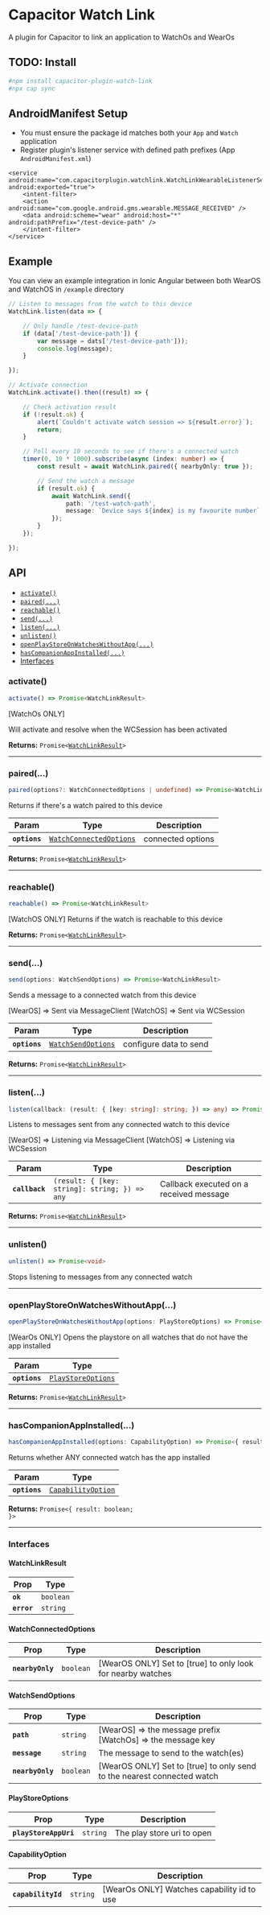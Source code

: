 # Capacitor Watch Link

A plugin for Capacitor to link an application to WatchOs and WearOs

## TODO: Install

```bash
#npm install capacitor-plugin-watch-link
#npx cap sync
```

## AndroidManifest Setup

- You must ensure the package id matches both your `App` and `Watch` application
- Register plugin's listener service with defined path prefixes (App `AndroidManifest.xml`)

```
<service android:name="com.capacitorplugin.watchlink.WatchLinkWearableListenerService" android:exported="true">
    <intent-filter>
    <action android:name="com.google.android.gms.wearable.MESSAGE_RECEIVED" />
    <data android:scheme="wear" android:host="*" android:pathPrefix="/test-device-path" />
    </intent-filter>
</service>
```

## Example

You can view an example integration in Ionic Angular between both WearOS and WatchOS in `/example` directory

```typescript
// Listen to messages from the watch to this device
WatchLink.listen(data => {

    // Only handle /test-device-path
    if (data['/test-device-path']) {
        var message = dats['/test-device-path']));
        console.log(message);
    }

});

// Activate connection
WatchLink.activate().then((result) => {

    // Check activation result
    if (!result.ok) {
        alert(`Couldn't activate watch session => ${result.error}`);
        return;
    }

    // Poll every 10 seconds to see if there's a connected watch
    timer(0, 10 * 1000).subscribe(async (index: number) => {
        const result = await WatchLink.paired({ nearbyOnly: true });

        // Send the watch a message
        if (result.ok) {
            await WatchLink.send({
                path: '/test-watch-path',
                message: `Device says ${index} is my favourite number`,
            });
        }
    });

});
```

## API

<docgen-index>

* [`activate()`](#activate)
* [`paired(...)`](#paired)
* [`reachable()`](#reachable)
* [`send(...)`](#send)
* [`listen(...)`](#listen)
* [`unlisten()`](#unlisten)
* [`openPlayStoreOnWatchesWithoutApp(...)`](#openplaystoreonwatcheswithoutapp)
* [`hasCompanionAppInstalled(...)`](#hascompanionappinstalled)
* [Interfaces](#interfaces)

</docgen-index>

<docgen-api>
<!--Update the source file JSDoc comments and rerun docgen to update the docs below-->

### activate()

```typescript
activate() => Promise<WatchLinkResult>
```

[WatchOs ONLY]

Will activate and resolve when the WCSession has been activated

**Returns:** <code>Promise&lt;<a href="#watchlinkresult">WatchLinkResult</a>&gt;</code>

--------------------


### paired(...)

```typescript
paired(options?: WatchConnectedOptions | undefined) => Promise<WatchLinkResult>
```

Returns if there's a watch paired to this device

| Param         | Type                                                                    | Description       |
| ------------- | ----------------------------------------------------------------------- | ----------------- |
| **`options`** | <code><a href="#watchconnectedoptions">WatchConnectedOptions</a></code> | connected options |

**Returns:** <code>Promise&lt;<a href="#watchlinkresult">WatchLinkResult</a>&gt;</code>

--------------------


### reachable()

```typescript
reachable() => Promise<WatchLinkResult>
```

[WatchOS ONLY]
Returns if the watch is reachable to this device

**Returns:** <code>Promise&lt;<a href="#watchlinkresult">WatchLinkResult</a>&gt;</code>

--------------------


### send(...)

```typescript
send(options: WatchSendOptions) => Promise<WatchLinkResult>
```

Sends a message to a connected watch from this device

[WearOS] =&gt; Sent via MessageClient
[WatchOS] =&gt; Sent via WCSession

| Param         | Type                                                          | Description            |
| ------------- | ------------------------------------------------------------- | ---------------------- |
| **`options`** | <code><a href="#watchsendoptions">WatchSendOptions</a></code> | configure data to send |

**Returns:** <code>Promise&lt;<a href="#watchlinkresult">WatchLinkResult</a>&gt;</code>

--------------------


### listen(...)

```typescript
listen(callback: (result: { [key: string]: string; }) => any) => Promise<WatchLinkResult>
```

Listens to messages sent from any connected watch to this device

[WearOS] =&gt; Listening via MessageClient
[WatchOS] =&gt; Listening via WCSession

| Param          | Type                                                        | Description                             |
| -------------- | ----------------------------------------------------------- | --------------------------------------- |
| **`callback`** | <code>(result: { [key: string]: string; }) =&gt; any</code> | Callback executed on a received message |

**Returns:** <code>Promise&lt;<a href="#watchlinkresult">WatchLinkResult</a>&gt;</code>

--------------------


### unlisten()

```typescript
unlisten() => Promise<void>
```

Stops listening to messages from any connected watch

--------------------


### openPlayStoreOnWatchesWithoutApp(...)

```typescript
openPlayStoreOnWatchesWithoutApp(options: PlayStoreOptions) => Promise<WatchLinkResult>
```

[WearOs ONLY]
Opens the playstore on all watches that do not have the app installed

| Param         | Type                                                          |
| ------------- | ------------------------------------------------------------- |
| **`options`** | <code><a href="#playstoreoptions">PlayStoreOptions</a></code> |

**Returns:** <code>Promise&lt;<a href="#watchlinkresult">WatchLinkResult</a>&gt;</code>

--------------------


### hasCompanionAppInstalled(...)

```typescript
hasCompanionAppInstalled(options: CapabilityOption) => Promise<{ result: boolean; }>
```

Returns whether ANY connected watch has the app installed

| Param         | Type                                                          |
| ------------- | ------------------------------------------------------------- |
| **`options`** | <code><a href="#capabilityoption">CapabilityOption</a></code> |

**Returns:** <code>Promise&lt;{ result: boolean; }&gt;</code>

--------------------


### Interfaces


#### WatchLinkResult

| Prop        | Type                 |
| ----------- | -------------------- |
| **`ok`**    | <code>boolean</code> |
| **`error`** | <code>string</code>  |


#### WatchConnectedOptions

| Prop             | Type                 | Description                                                 |
| ---------------- | -------------------- | ----------------------------------------------------------- |
| **`nearbyOnly`** | <code>boolean</code> | [WearOS ONLY] Set to [true] to only look for nearby watches |


#### WatchSendOptions

| Prop             | Type                 | Description                                                             |
| ---------------- | -------------------- | ----------------------------------------------------------------------- |
| **`path`**       | <code>string</code>  | [WearOS] =&gt; the message prefix [WatchOs] =&gt; the message key       |
| **`message`**    | <code>string</code>  | The message to send to the watch(es)                                    |
| **`nearbyOnly`** | <code>boolean</code> | [WearOS ONLY] Set to [true] to only send to the nearest connected watch |


#### PlayStoreOptions

| Prop                  | Type                | Description                |
| --------------------- | ------------------- | -------------------------- |
| **`playStoreAppUri`** | <code>string</code> | The play store uri to open |


#### CapabilityOption

| Prop               | Type                | Description                                |
| ------------------ | ------------------- | ------------------------------------------ |
| **`capabilityId`** | <code>string</code> | [WearOs ONLY] Watches capability id to use |

</docgen-api>
